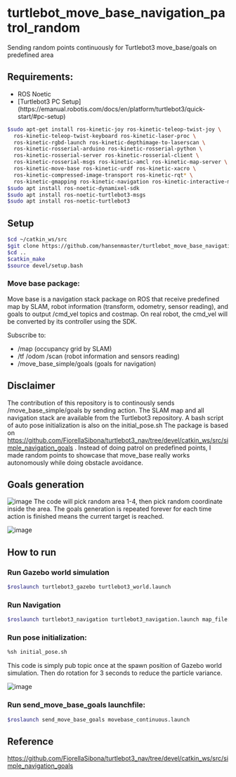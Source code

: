 # turtlebot_move_base_navigation_patrol_random
Sending random points continuously for Turtlebot3 move_base/goals on predefined area

## Requirements:

<ul>
  <li>ROS Noetic</li>
  <li>[Turtlebot3 PC Setup](https://emanual.robotis.com/docs/en/platform/turtlebot3/quick-start/#pc-setup)</li>
</ul> 

```bash
$sudo apt-get install ros-kinetic-joy ros-kinetic-teleop-twist-joy \
  ros-kinetic-teleop-twist-keyboard ros-kinetic-laser-proc \
  ros-kinetic-rgbd-launch ros-kinetic-depthimage-to-laserscan \
  ros-kinetic-rosserial-arduino ros-kinetic-rosserial-python \
  ros-kinetic-rosserial-server ros-kinetic-rosserial-client \
  ros-kinetic-rosserial-msgs ros-kinetic-amcl ros-kinetic-map-server \
  ros-kinetic-move-base ros-kinetic-urdf ros-kinetic-xacro \
  ros-kinetic-compressed-image-transport ros-kinetic-rqt* \
  ros-kinetic-gmapping ros-kinetic-navigation ros-kinetic-interactive-markers
$sudo apt install ros-noetic-dynamixel-sdk
$sudo apt install ros-noetic-turtlebot3-msgs
$sudo apt install ros-noetic-turtlebot3
```
## Setup
```bash
$cd ~/catkin_ws/src
$git clone https://github.com/hansenmaster/turtlebot_move_base_navigation_patrol_random
$cd ..
$catkin_make
$source devel/setup.bash
```

### Move base package:
Move base is a navigation stack package on ROS that receive predefined map by SLAM, robot information (transform, odometry, sensor reading), and goals to output /cmd_vel topics and costmap. On real robot, the cmd_vel will be converted by its controller using the SDK.

Subscribe to:
<ul>
  <li>/map (occupancy grid by SLAM)</li>
  <li>/tf /odom /scan (robot information and sensors reading) </li>
  <li>/move_base_simple/goals (goals for navigation) </li>
</ul> 

## Disclaimer
The contribution of this repository is to continously sends /move_base_simple/goals by sending action. The SLAM map and all navigation stack are available from the Turtlebot3 repository. A bash script of auto pose initialization is also on the initial_pose.sh
The package is based on https://github.com/FiorellaSibona/turtlebot3_nav/tree/devel/catkin_ws/src/simple_navigation_goals . Instead of doing patrol on predefined points, I made random points to showcase that move_base really works autonomously while doing obstacle avoidance.

## Goals generation
![image](https://user-images.githubusercontent.com/36762228/172047213-cc0de060-2b59-4a7c-ba01-c123bda5271c.png)
The code will pick random area 1-4, then pick random coordinate inside the area.
The goals generation is repeated forever for each time action is finished means the current target is reached.

![image](https://user-images.githubusercontent.com/36762228/172049601-5aed9b4f-ae16-472c-9932-92eb0bfa181e.png)


## How to run
### Run Gazebo world simulation
```bash
$roslaunch turtlebot3_gazebo turtlebot3_world.launch
```
### Run Navigation
```bash
$roslaunch turtlebot3_navigation turtlebot3_navigation.launch map_file:=$HOME/map.yaml (change dir to map.yaml location)
```

### Run pose initialization:
```bash
%sh initial_pose.sh 
```
This code is simply pub topic once at the spawn position of Gazebo world simulation. Then do rotation for 3 seconds to reduce the particle variance.

![image](https://user-images.githubusercontent.com/36762228/172047645-065b9ab4-9d2a-493c-85c6-be5990353e10.png)


### Run send_move_base_goals launchfile:
```bash
$roslaunch send_move_base_goals movebase_continuous.launch
```
## Reference
https://github.com/FiorellaSibona/turtlebot3_nav/tree/devel/catkin_ws/src/simple_navigation_goals


